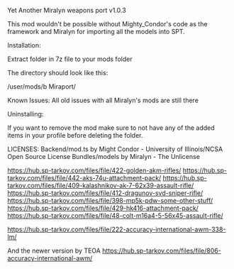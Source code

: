 Yet Another Miralyn weapons port
v1.0.3


This mod wouldn't be possible without Mighty_Condor's code as the framework and Miralyn for importing all the models into SPT.


Installation:

Extract folder in 7z file to your mods folder

The directory should look like this:

/user/mods/b Miraport/




Known Issues:
  All old issues with all Miralyn's mods are still there

Uninstalling:

If you want to remove the mod make sure to not have any of the added items in your profile before deleting the folder.


LICENSES:
Backend/mod.ts by Might Condor - University of Illinois/NCSA Open Source License
Bundles/models by Miralyn - The Unlicense

https://hub.sp-tarkov.com/files/file/422-golden-akm-rifles/
https://hub.sp-tarkov.com/files/file/442-aks-74u-attachment-pack/
https://hub.sp-tarkov.com/files/file/409-kalashnikov-ak-7-62x39-assault-rifle/
https://hub.sp-tarkov.com/files/file/412-dragunov-svd-sniper-rifle/
https://hub.sp-tarkov.com/files/file/398-mp5k-pdw-some-other-stuff/
https://hub.sp-tarkov.com/files/file/429-hk416-attachment-pack/
https://hub.sp-tarkov.com/files/file/48-colt-m16a4-5-56x45-assault-rifle/

https://hub.sp-tarkov.com/files/file/222-accuracy-international-awm-338-lm/

And the newer version by TEOA
https://hub.sp-tarkov.com/files/file/806-accuracy-international-awm/
